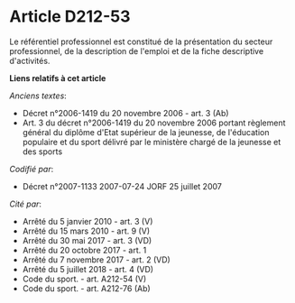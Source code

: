 # Article D212-53

Le référentiel professionnel est constitué de la présentation du secteur professionnel, de la description de l'emploi et de
la fiche descriptive d'activités.

**Liens relatifs à cet article**

_Anciens textes_:

  - Décret n°2006-1419 du 20 novembre 2006 - art. 3 (Ab)
  - Art. 3 du décret n°2006-1419 du 20 novembre 2006 portant règlement général du diplôme d'Etat supérieur de la jeunesse, de l'éducation populaire et du sport délivré par le ministère chargé de la jeunesse et des sports

_Codifié par_:

  - Décret n°2007-1133 2007-07-24 JORF 25 juillet 2007

_Cité par_:

  - Arrêté du 5 janvier 2010 - art. 3 (V)
  - Arrêté du 15 mars 2010 - art. 9 (V)
  - Arrêté du 30 mai 2017 - art. 3 (VD)
  - Arrêté du 20 octobre 2017 - art. 1
  - Arrêté du 7 novembre 2017 - art. 2 (VD)
  - Arrêté du 5 juillet 2018 - art. 4 (VD)
  - Code du sport. - art. A212-54 (V)
  - Code du sport. - art. A212-76 (Ab)
